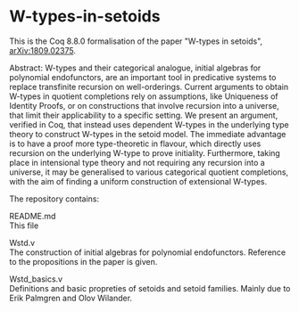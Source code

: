 # W-types-in-setoids
This is the Coq 8.8.0 formalisation of the paper "W-types in setoids",
[arXiv:1809.02375](https://arxiv.org/abs/1809.02375).

Abstract:
W-types and their categorical analogue, initial algebras for polynomial endofunctors,
are an important tool in predicative systems to replace transfinite recursion on well-orderings.
Current arguments to obtain W-types in quotient completions rely on assumptions, like Uniqueness of Identity Proofs,
or on constructions that involve recursion into a universe, that limit their applicability to a specific setting.
We present an argument, verified in Coq,
that instead uses dependent W-types in the underlying type theory to construct W-types in the setoid model.
The immediate advantage is to have a proof more type-theoretic in flavour,
which directly uses recursion on the underlying W-type to prove initiality.
Furthermore, taking place in intensional type theory and not requiring any recursion into a universe,
it may be generalised to various categorical quotient completions,
with the aim of finding a uniform construction of extensional W-types.

The repository contains:

README.md  
This file

Wstd.v  
The construction of initial algebras for polynomial endofunctors.
Reference to the propositions in the paper is given.

Wstd_basics.v  
Definitions and basic propreties of setoids and setoid families.
Mainly due to Erik Palmgren and Olov Wilander.
